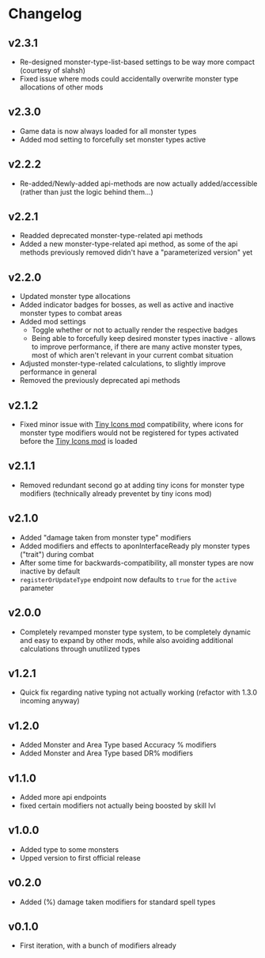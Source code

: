 # Changelog

## v2.3.1
* Re-designed monster-type-list-based settings to be way more compact (courtesy of slahsh)
* Fixed issue where mods could accidentally overwrite monster type allocations of other mods

## v2.3.0
* Game data is now always loaded for all monster types
* Added mod setting to forcefully set monster types active

## v2.2.2
* Re-added/Newly-added api-methods are now actually added/accessible (rather than just the logic behind them...)

## v2.2.1
* Readded deprecated monster-type-related api methods
* Added a new monster-type-related api method, as some of the api methods previously removed didn't have a "parameterized version" yet

## v2.2.0
* Updated monster type allocations
* Added indicator badges for bosses, as well as active and inactive monster types to combat areas
* Added mod settings
  * Toggle whether or not to actually render the respective badges
  * Being able to forcefully keep desired monster types inactive - allows to improve performance, if there are many active monster types, most of which aren't relevant in your current combat situation
* Adjusted monster-type-related calculations, to slightly improve performance in general
* Removed the previously deprecated api methods

## v2.1.2
* Fixed minor issue with [Tiny Icons mod](https://mod.io/g/melvoridle/m/tiny-icons) compatibility,
where icons for monster type modifiers would not be registered
for types activated before the [Tiny Icons mod](https://mod.io/g/melvoridle/m/tiny-icons) is loaded

## v2.1.1
* Removed redundant second go at adding tiny icons for monster type modifiers (technically already preventet by tiny icons mod)

## v2.1.0
* Added "damage taken from monster type" modifiers
* Added modifiers and effects to aponInterfaceReady ply monster types ("trait") during combat
* After some time for backwards-compatibility, all monster types are now inactive by default
* `registerOrUpdateType` endpoint now defaults to `true` for the `active` parameter

## v2.0.0
* Completely revamped monster type system, to be completely dynamic and easy to expand by other mods, 
while also avoiding additional calculations through unutilized types

## v1.2.1
* Quick fix regarding native typing not actually working (refactor with 1.3.0 incoming anyway)

## v1.2.0
* Added Monster and Area Type based Accuracy % modifiers
* Added Monster and Area Type based DR% modifiers

## v1.1.0
* Added more api endpoints
* fixed certain modifiers not actually being boosted by skill lvl

## v1.0.0
* Added type to some monsters
* Upped version to first official release

## v0.2.0
* Added (%) damage taken modifiers for standard spell types

## v0.1.0
* First iteration, with a bunch of modifiers already